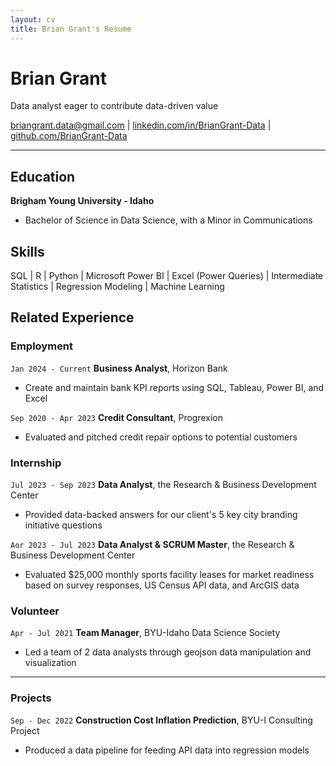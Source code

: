 ```yaml
---
layout: cv
title: Brian Grant's Resume
---
```


# Brian Grant
Data analyst eager to contribute data-driven value
<div id="webaddress">
<a href="mailto:briangrant.data@gmail.com">briangrant.data@gmail.com</a>
| <a href="https://linkedin.com/in/BrianGrant-Data">linkedin.com/in/BrianGrant-Data</a>
| <a href="https://github.com/BrianGrant-Data">github.com/BrianGrant-Data</a>

</div>

<!-- https://www.monique.tech/the-art-of-markdown -->


---
## Education 
__Brigham Young University - Idaho__
- Bachelor of Science in Data Science, with a Minor in Communications

## Skills
SQL | R | Python | Microsoft Power BI | Excel (Power Queries) | Intermediate Statistics | Regression Modeling | Machine Learning 

## Related Experience

### Employment
`Jan 2024 - Current`
__Business Analyst__, Horizon Bank
- Create and maintain bank KPI reports using SQL, Tableau, Power BI, and Excel  

`Sep 2020 - Apr 2023`
__Credit Consultant__, Progrexion
- Evaluated and pitched credit repair options to potential customers 

### Internship
`Jul 2023 - Sep 2023`
__Data Analyst__, the Research & Business Development Center
- Provided data-backed answers for our client's 5 key city branding initiative questions

`Aor 2023 - Jul 2023`
__Data Analyst & SCRUM Master__, the Research & Business Development Center
- Evaluated $25,000 monthly sports facility leases for market readiness based on survey responses, US Census API data, and ArcGIS data

### Volunteer
`Apr - Jul 2021`
__Team Manager__, BYU-Idaho Data Science Society
- Led a team of 2 data analysts through geojson data manipulation and visualization


---


### Projects
`Sep - Dec 2022`
__Construction Cost Inflation Prediction__, BYU-I Consulting Project
- Produced a data pipeline for feeding API data into regression models
